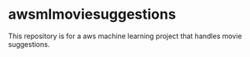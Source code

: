 # awsmlmoviesuggestions
This repository is for a aws machine learning project that handles movie suggestions.
